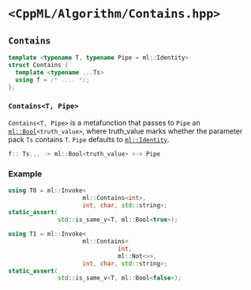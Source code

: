 # `<CppML/Algorithm/Contains.hpp>`

## `Contains`

```c++
template <typename T, typename Pipe = ml::Identity>
struct Contains {
  template <typename ...Ts>
  using f = /* .... */;
};
```
### `Contains<T, Pipe>`

`Contains<T, Pipe>` is a metafunction that passes to `Pipe` an [`ml::Bool`](../Vocabulary/Value.md)`<truth_value>`, where truth_value marks whether the parameter pack `Ts` contains `T`. `Pipe` defaults to [`ml::Identity`](../Functional/Identity.md).

```c++
f:: Ts... -> ml::Bool<truth_value> >-> Pipe
```

### Example

```c++
using T0 = ml::Invoke<
                     ml::Contains<int>,
                     int, char, std::string>;
static_assert(
              std::is_same_v<T, ml::Bool<true>);

using T1 = ml::Invoke<
                     ml::Contains<
                               int,
                               ml::Not<>>,
                     int, char, std::string>;
static_assert(
              std::is_same_v<T, ml::Bool<false>);
```
